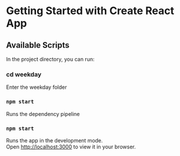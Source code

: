 # Getting Started with Create React App

## Available Scripts

In the project directory, you can run:

### cd weekday
Enter the weekday folder


### `npm start`
Runs the dependency pipeline

### `npm start`

Runs the app in the development mode.\
Open [http://localhost:3000](http://localhost:3000) to view it in your browser.
